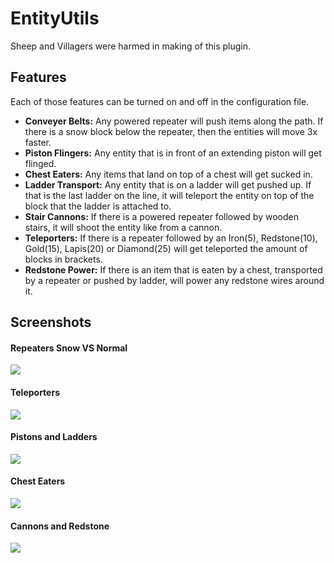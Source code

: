 EntityUtils
========================

Sheep and Villagers were harmed in making of this plugin.

## Features
Each of those features can be turned on and off in the configuration file.

* **Conveyer Belts:** Any powered repeater will push items along the path. If there is a snow block below the repeater, then the entities will move 3x faster.
* **Piston Flingers:** Any entity that is in front of an extending piston will get flinged.
* **Chest Eaters:** Any items that land on top of a chest will get sucked in.
* **Ladder Transport:** Any entity that is on a ladder will get pushed up. If that is the last ladder on the line, it will teleport the entity on top of the block that the ladder is attached to.
* **Stair Cannons:** If there is a powered repeater followed by wooden stairs, it will shoot the entity like from a cannon.
* **Teleporters:** If there is a repeater followed by an Iron(5), Redstone(10), Gold(15), Lapis(20) or Diamond(25) will get teleported the amount of blocks in brackets.
* **Redstone Power:** If there is an item that is eaten by a chest, transported by a repeater or pushed by ladder, will power any redstone wires around it.

## Screenshots

#### Repeaters Snow VS Normal
![](http://puu.sh/5FENt.gif)

#### Teleporters
![](http://puu.sh/5FFaZ.gif)

#### Pistons and Ladders
![](http://puu.sh/5FFRf.gif)

#### Chest Eaters
![](http://puu.sh/5FGh3.gif)

#### Cannons and Redstone
![](http://puu.sh/5FGOi.gif)

